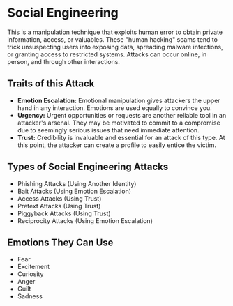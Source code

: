 # Social Engineering

This is a manipulation technique that exploits human error to obtain private information, access, or valuables. These "human hacking" scams tend to trick unsuspecting users into exposing data, spreading malware infections, or granting access to restricted systems. Attacks can occur online, in person, and through other interactions.

## Traits of this Attack
- **Emotion Escalation:** Emotional manipulation gives attackers the upper hand in any interaction. Emotions are used equally to convince you.
- **Urgency:** Urgent opportunities or requests are another reliable tool in an attacker's arsenal. They may be motivated to commit to a compromise due to seemingly serious issues that need immediate attention.
- **Trust:** Credibility is invaluable and essential for an attack of this type. At this point, the attacker can create a profile to easily entice the victim.

## Types of Social Engineering Attacks
- Phishing Attacks (Using Another Identity)
- Bait Attacks (Using Emotion Escalation)
- Access Attacks (Using Trust)
- Pretext Attacks (Using Trust)
- Piggyback Attacks (Using Trust)
- Reciprocity Attacks (Using Emotion Escalation)

## Emotions They Can Use
- Fear
- Excitement
- Curiosity
- Anger
- Guilt
- Sadness